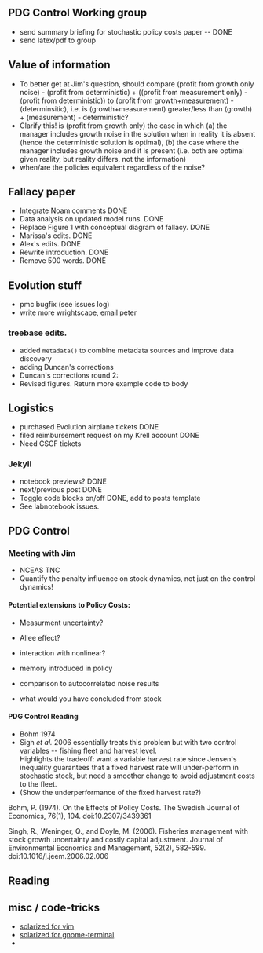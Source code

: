 


## PDG Control Working group

* send summary briefing for stochastic policy costs paper -- DONE
* send latex/pdf to group

## Value of information

- To better get at Jim's question, should compare (profit from growth only noise) - (profit from deterministic) + ((profit from measurement only) - (profit from deterministic)) to (profit from growth+measurement) - (determinsitic), i.e. is (growth+measurement) greater/less than (growth) + (measurement) - deterministic?   
- Clarify this!  is (profit from growth only) the case in which (a) the manager includes growth noise in the solution when in reality it is absent (hence the deterministic solution is optimal), (b) the case where the manager includes growth noise and it is present (i.e. both are optimal given reality, but reality differs, not the information) 
- when/are the policies equivalent regardless of the noise? 


## Fallacy paper

* Integrate Noam comments DONE
* Data analysis on updated model runs. DONE 
* Replace Figure 1 with conceptual diagram of fallacy. DONE
* Marissa's edits. DONE
* Alex's edits. DONE
* Rewrite introduction.  DONE
* Remove 500 words. DONE


## Evolution stuff

* pmc bugfix (see issues log)
* write more wrightscape, email peter

### treebase edits.  

- added `metadata()` to combine metadata sources and improve data discovery
- adding Duncan's corrections
- Duncan's corrections round 2: 
- Revised figures.  Return more example code to body

## Logistics

* purchased Evolution airplane tickets DONE
* filed reimbursement request on my Krell account DONE
* Need CSGF tickets


### Jekyll 

* notebook previews? DONE
* next/previous post DONE
* Toggle code blocks on/off DONE, add to posts template
* See labnotebook issues.  

## PDG Control

### Meeting with Jim

- NCEAS TNC
- Quantify the penalty influence on stock dynamics, not just on the control dynamics!


#### Potential extensions to Policy Costs:

-  Measurment uncertainty?
-  Allee effect? 
-  interaction with nonlinear?

- memory introduced in policy
- comparison to autocorrelated noise results 
- what would you have concluded from stock 

#### PDG Control Reading

* Bohm 1974 
* Sigh _et al._ 2006 essentially treats this problem but with two control variables -- fishing fleet and harvest level.  
Highlights the tradeoff: want a variable harvest rate since Jensen's inequality guarantees that a fixed harvest rate will under-perform in stochastic stock, but need a smoother change to avoid adjustment costs to the fleet.  
* (Show the underperformance of the fixed harvest rate?)


Bohm, P. (1974). On the Effects of Policy Costs. The Swedish Journal of Economics, 76(1), 104. doi:10.2307/3439361

Singh, R., Weninger, Q., and Doyle, M. (2006). Fisheries management with stock growth uncertainty and costly capital adjustment. Journal of Environmental Economics and Management, 52(2), 582-599. doi:10.1016/j.jeem.2006.02.006


## Reading


## misc / code-tricks

- [solarized for vim](https://github.com/altercation/vim-colors-solarized)
- [solarized for gnome-terminal](https://github.com/sigurdga/gnome-terminal-colors-solarized)
- 
